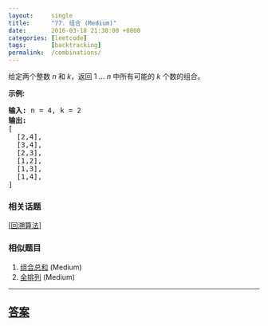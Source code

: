 ```yaml
---
layout:     single
title:      "77. 组合 (Medium)"
date:       2016-03-18 21:30:00 +0800
categories: [leetcode]
tags:       [backtracking]
permalink:  /combinations/
---
```


<p>给定两个整数 <em>n</em> 和 <em>k</em>，返回 1 ... <em>n </em>中所有可能的 <em>k</em> 个数的组合。</p>

<p><strong>示例:</strong></p>

<pre><strong>输入:</strong>&nbsp;n = 4, k = 2
<strong>输出:</strong>
[
  [2,4],
  [3,4],
  [2,3],
  [1,2],
  [1,3],
  [1,4],
]</pre>

### 相关话题
  [[回溯算法](https://github.com/openset/leetcode/tree/master/tag/backtracking/README.md)]

### 相似题目
  1. [组合总和](/combination-sum) (Medium)
  1. [全排列](/permutations) (Medium)

---

## [答案](https://github.com/openset/leetcode/tree/master/problems/combinations)
